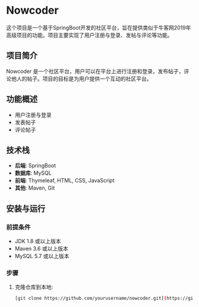 # Nowcoder

这个项目是一个基于SpringBoot开发的社区平台，旨在提供类似于牛客网2019年高级项目的功能。项目主要实现了用户注册与登录、发帖与评论等功能。

## 项目简介

Nowcoder 是一个社区平台，用户可以在平台上进行注册和登录，发布帖子，评论他人的帖子。项目的目标是为用户提供一个互动的社区平台。

## 功能概述

- 用户注册与登录
- 发表帖子
- 评论帖子

## 技术栈

- **后端**: SpringBoot
- **数据库**: MySQL
- **前端**: Thymeleaf, HTML, CSS, JavaScript
- **其他**: Maven, Git

## 安装与运行

### 前提条件

- JDK 1.8 或以上版本
- Maven 3.6 或以上版本
- MySQL 5.7 或以上版本

### 步骤

1. 克隆仓库到本地:

   ```bash
   [git clone https://github.com/yourusername/nowcoder.git](https://github.com/backli1ght/nowcoder-community.git)
